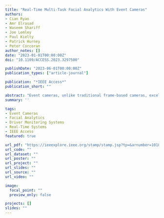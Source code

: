 ```yaml
---
title: "Real-Time Multi-Task Facial Analytics With Event Cameras"
authors:
- Cian Ryan
- Amr Elrasad
- Waseem Shariff
- Joe Lemley
- Paul Kielty
- Patrick Hurney
- Peter Corcoran
author_notes: []
date: "2023-01-01T00:00:00Z"
doi: "10.1109/ACCESS.2023.3297500"

publishDate: "2023-06-01T00:00:00Z"
publication_types: ["article-journal"]

publication: "*IEEE Access*"
publication_short: ""

abstract: "Event cameras, unlike traditional frame-based cameras, excel in detecting and reporting changes in light intensity on a per-pixel basis. This unique technology offers numerous advantages, including high temporal resolution, low latency, wide dynamic range, and reduced power consumption. These characteristics make event cameras particularly well-suited for sensing applications such as monitoring drivers or human behavior. This paper presents a feasibility study on the using a multitask neural network with event cameras for real-time facial analytics. Our proposed network simultaneously estimates head pose, eye gaze, and facial occlusions. Notably, the network is trained on synthetic event camera data, and its performance is demonstrated and validated using real event data in real-time driving scenarios. To compensate for global head motion, we introduce a novel event integration method capable of handling both short and long-term temporal dependencies. The performance of our facial analytics method is quantitatively evaluated in both controlled lab environments and unconstrained driving scenarios. The results demonstrate that useful accuracy and computational speed is achieved by the proposed method to determining head pose and relative eye-gaze direction. This shows that neuromorphic facial analytics can be realized in real-time and are well-suited for edge/embedded computing deployments. While the improvement ratio in comparison to existing literature may not be as favorable due to the unique event-based vision approach employed, it is crucial to note that our research focuses specifically on event-based vision, which offers distinct advantages over traditional RGB vision. Overall, this study contributes to the emerging field of event-based vision systems and highlights the potential of multitask neural networks combined with event cameras for real-time sensing of human subjects. These techniques can be applied in practical applications such as driver monitoring systems, interactive human-computer systems and for human behavior analysis."
summary: ''

tags:
- Event Cameras
- Facial Analytics
- Driver Monitoring Systems
- Real-Time Systems
- IEEE Access
featured: true

url_pdf: "https://ieeexplore.ieee.org/stamp/stamp.jsp?tp=&arnumber=10188686"
url_code: ""
url_dataset: ""
url_poster: ""
url_project: ""
url_slides: ""
url_source: ""
url_video: ""

image:
  focal_point: ""
  preview_only: false

projects: []
slides: ""
---
```


